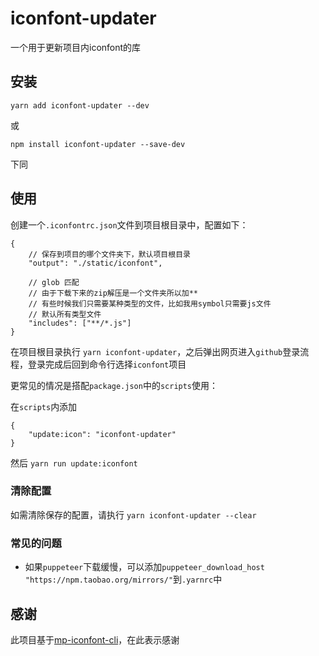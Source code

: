 # iconfont-updater

一个用于更新项目内iconfont的库

## 安装

`yarn add iconfont-updater --dev`

或

`npm install iconfont-updater --save-dev`

下同

## 使用

创建一个`.iconfontrc.json`文件到项目根目录中，配置如下：

```
{
    // 保存到项目的哪个文件夹下，默认项目根目录
    "output": "./static/iconfont",

    // glob 匹配
    // 由于下载下来的zip解压是一个文件夹所以加**
    // 有些时候我们只需要某种类型的文件，比如我用symbol只需要js文件
    // 默认所有类型文件
    "includes": ["**/*.js"]
}
```

在项目根目录执行 `yarn iconfont-updater`，之后弹出网页进入`github`登录流程，登录完成后回到命令行选择`iconfont`项目

更常见的情况是搭配`package.json`中的`scripts`使用：

在`scripts`内添加

```
{
    "update:icon": "iconfont-updater"
}
```

然后 `yarn run update:iconfont`

### 清除配置

如需清除保存的配置，请执行 `yarn iconfont-updater --clear`

### 常见的问题

- 如果`puppeteer`下载缓慢，可以添加`puppeteer_download_host "https://npm.taobao.org/mirrors/"`到`.yarnrc`中

## 感谢

此项目基于[mp-iconfont-cli](https://github.com/deepfunc/mp-iconfont-cli)，在此表示感谢
